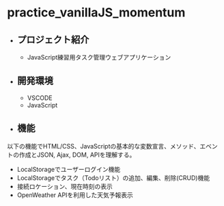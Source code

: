 # practice_vanillaJS_momentum

* ## プロジェクト紹介
  * JavaScript練習用タスク管理ウェブアプリケーション

- ## 開発環境
  - VSCODE
  - JavaScript

+ ## 機能
 以下の機能でHTML/CSS、JavaScriptの基本的な変数宣言、メソッド、エベントの作成とJSON, Ajax, DOM, APIを理解する。
  + LocalStorageでユーザーログイン機能
  + LocalStorageでタスク（Todoリスト）の追加、編集、削除(CRUD)機能
  + 接続ロケーション、現在時刻の表示
  + OpenWeather APIを利用した天気予報表示
